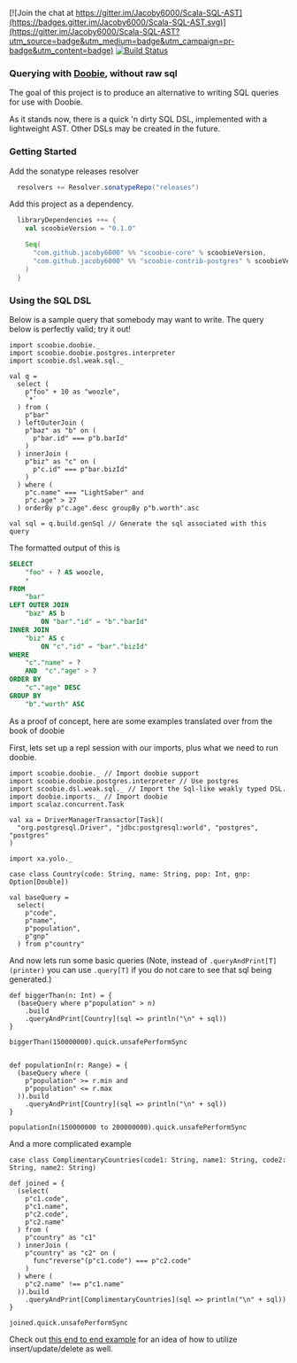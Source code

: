 [![Join the chat at https://gitter.im/Jacoby6000/Scala-SQL-AST](https://badges.gitter.im/Jacoby6000/Scala-SQL-AST.svg)](https://gitter.im/Jacoby6000/Scala-SQL-AST?utm_source=badge&utm_medium=badge&utm_campaign=pr-badge&utm_content=badge) [![Build Status](https://travis-ci.org/Jacoby6000/scoobie.svg?branch=master)](https://travis-ci.org/Jacoby6000/scoobie)

### Querying with [Doobie](https://github.com/tpolecat/doobie), without raw sql

The goal of this project is to produce an alternative to writing SQL queries for use with Doobie.

As it stands now, there is a quick 'n dirty SQL DSL, implemented with a lightweight AST. Other DSLs may be created in the future.

### Getting Started

Add the sonatype releases resolver
```scala
  resolvers += Resolver.sonatypeRepo("releases")
```

Add this project as a dependency.
```scala
  libraryDependencies ++= {
    val scoobieVersion = "0.1.0"

    Seq(
      "com.github.jacoby6000" %% "scoobie-core" % scoobieVersion,
      "com.github.jacoby6000" %% "scoobie-contrib-postgres" % scoobieVersion
    )
  }
```

### Using the SQL DSL

Below is a sample query that somebody may want to write. The query below is perfectly valid; try it out!

```tut
import scoobie.doobie._
import scoobie.doobie.postgres.interpreter
import scoobie.dsl.weak.sql._

val q =
  select (
    p"foo" + 10 as "woozle",
    `*`
  ) from ( 
    p"bar" 
  ) leftOuterJoin (
    p"baz" as "b" on (
      p"bar.id" === p"b.barId"
    )
  ) innerJoin (
    p"biz" as "c" on (
      p"c.id" === p"bar.bizId"
    ) 
  ) where (
    p"c.name" === "LightSaber" and
    p"c.age" > 27
  ) orderBy p"c.age".desc groupBy p"b.worth".asc

val sql = q.build.genSql // Generate the sql associated with this query
```

The formatted output of this is

```sql
SELECT
    "foo" + ? AS woozle,
    * 
FROM
    "bar" 
LEFT OUTER JOIN
    "baz" AS b 
        ON "bar"."id" = "b"."barId" 
INNER JOIN
    "biz" AS c 
        ON "c"."id" = "bar"."bizId" 
WHERE
    "c"."name" = ?
    AND  "c"."age" > ? 
ORDER BY
    "c"."age" DESC 
GROUP BY
    "b"."worth" ASC
```

As a proof of concept, here are some examples translated over from the book of doobie

First, lets set up a repl session with our imports, plus what we need to run doobie.

```tut:silent
import scoobie.doobie._ // Import doobie support
import scoobie.doobie.postgres.interpreter // Use postgres
import scoobie.dsl.weak.sql._ // Import the Sql-like weakly typed DSL.
import doobie.imports._ // Import doobie
import scalaz.concurrent.Task 

val xa = DriverManagerTransactor[Task](
  "org.postgresql.Driver", "jdbc:postgresql:world", "postgres", "postgres"
)

import xa.yolo._

case class Country(code: String, name: String, pop: Int, gnp: Option[Double])

val baseQuery =
  select(
    p"code",
    p"name",
    p"population",
    p"gnp"
  ) from p"country"
```

And now lets run some basic queries (Note, instead of `.queryAndPrint[T](printer)` you can use `.query[T]` if you do not care to see that sql being generated.) 

```tut
def biggerThan(n: Int) = {
  (baseQuery where p"population" > n)
    .build
    .queryAndPrint[Country](sql => println("\n" + sql))
}

biggerThan(150000000).quick.unsafePerformSync


def populationIn(r: Range) = {
  (baseQuery where (
    p"population" >= r.min and
    p"population" <= r.max
  )).build
    .queryAndPrint[Country](sql => println("\n" + sql))
} 

populationIn(150000000 to 200000000).quick.unsafePerformSync
```

And a more complicated example

```tut
case class ComplimentaryCountries(code1: String, name1: String, code2: String, name2: String)

def joined = {
  (select(
    p"c1.code",
    p"c1.name",
    p"c2.code",
    p"c2.name"
  ) from (
    p"country" as "c1"
  ) innerJoin (
    p"country" as "c2" on (
      func"reverse"(p"c1.code") === p"c2.code"
    )
  ) where (
    p"c2.name" !== p"c1.name"
  )).build
    .queryAndPrint[ComplimentaryCountries](sql => println("\n" + sql))
}

joined.quick.unsafePerformSync
```

Check out [this end to end example](https://github.com/Jacoby6000/scoobie/blob/master/core/src/test/scala/com/github/jacoby6000/scoobie/dsl/weak/SqlDSLSimpleSelectTest.scala#L71) for an idea of how to utilize insert/update/delete as well.